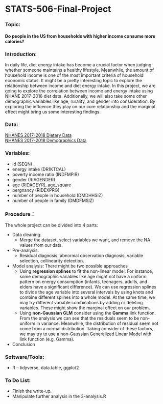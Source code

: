 # STATS-506-Final-Project

### Topic: 
#### Do people in the US from households with higher income consume more calories? 

### Introduction:
In daily life, diet energy intake has become a crucial factor when judging whether someone maintains a healthy lifestyle. Meanwhile, the amount of household income is one of the most important criteria of household economic status. It might be a pretty interesting topic to explore the relationship between income and diet energy intake. In this project, we are going to explore the correlation between income and energy intake using NHANE 2017-2018 diet data. Additionally, we will also take some other demographic variables like age, rurality, and gender into consideration.  By exploring the influence they play on our core relationship and the marginal effect might bring us some interesting findings.

### Data:
[NHANES 2017-2018 Dietary Data](https://wwwn.cdc.gov/nchs/nhanes/search/datapage.aspx?Component=Dietary&CycleBeginYear=2017) <br>
[NHANES 2017-2018 Demographics Data](https://wwwn.cdc.gov/nchs/nhanes/search/datapage.aspx?Component=Demographics&CycleBeginYear=2017)


### Variables:
* id (SEQN)
* energy intake (DR1KTCAL)
* poverty income ratio (INDFMPIR)
* gender (RIAGENDER)
* age (RIDAGEYR), age_square
* pergnancy (RIDEXPRG)
* number of people in household (DMDHHSIZ)
* number of people in family (DMDFMSIZ)


### Procedure：
The whole project can be divided into 4 parts:
* Data cleaning: 
  + Merge the dataset, select variables we want, and remove the NA values from our data.
* Pre-analysis: 
  + Residual diagnosis, abnormal observation diagnosis, variable selection, collinearity detection.
* Model analysis: 
There might be two possible approaches
  + Using **regression splines** to fit the non-linear model. For instance, some demographic variables like age might not have a uniform pattern on energy consumption (infants, teenagers, adults, and elders have a significant difference). We can use regression splines to divide the age variable into several intervals by using knots and combine different splines into a whole model. At the same time, we may try different variable combinations by adding or deleting variables. These might show the marginal effect on our problem.
  + Using **non-Gaussian GLM** consider using the **Gamma** link function. From the analysis we can see that the residuals seem to be non-uniform in variance. Meanwhile, the distribution of residual seem not come from a normal distribution. Taking consider of these factors, we may try to use a non-Gaussian Generalized Linear Model with link function (e.g. Gamma).
* Conclusion


### Software/Tools:
* R – tidyverse, data.table, ggplot2


### To Do List:
* Finish the write-up.
* Manipulate further analysis in the 3-analysis.R
